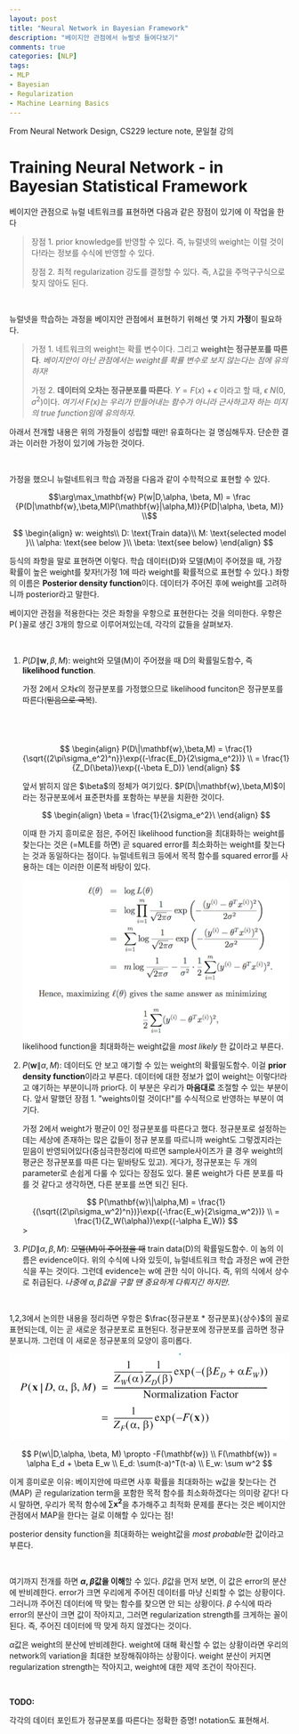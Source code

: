 ```yaml
---
layout: post
title: "Neural Network in Bayesian Framework"
description: "베이지안 관점에서 뉴럴넷 들여다보기"
comments: true
categories: [NLP]
tags:
- MLP
- Bayesian
- Regularization 
- Machine Learning Basics
---
```


From Neural Network Design, CS229 lecture note, 문일철 강의



# Training Neural Network  - in Bayesian Statistical Framework

베이지안 관점으로 뉴럴 네트워크를 표현하면 다음과 같은 장점이 있기에 이 작업을 한다  

>  장점 1. prior knowledge를 반영할 수 있다. 즉, 뉴럴넷의 weight는 이럴 것이다!라는 정보를 수식에 반영할 수 있다.
>
>  장점 2. 최적 regularization 강도를 결정할 수 있다. 즉, $\lambda$값을 주먹구구식으로 찾지 않아도 된다.

<br>

뉴럴넷을 학습하는 과정을 베이지안 관점에서 표현하기 위해선 몇 가지 **가정**이 필요하다.

>  가정 1. 네트워크의 weight는 확률 변수이다. 그리고 **weight는 정규분포를 따른다**. *베이지안이 아닌 관점에서는 weight를 확률 변수로 보지 않는다는 점에 유의하자!*
>
>  가정 2. **데이터의 오차는 정규분포를 따른다**. $Y = F(x) + \epsilon$ 이라고 할 때, $\epsilon \text{~} N(0, \sigma^2)$이다. *여기서 $F(x)$는 우리가 만들어내는 함수가 아니라 근사하고자 하는 미지의 true function임에 유의하자.*

아래서 전개할 내용은 위의 가정들이 성립할 때만! 유효하다는 걸 명심해두자. 단순한 결과는 이러한 가정이 있기에 가능한 것이다.

<br>

가정을 했으니 뉴럴네트워크 학습 과정을  다음과 같이 수학적으로 표현할 수 있다.

$$\arg\max_\mathbf{w}  P(w|D,\alpha, \beta, M) = \frac  {P(D|\mathbf{w},\beta,M)P(\mathbf{w}|\alpha,M)}{P(D|\alpha, \beta, M)} \\$$


$$
\begin{align}
w: weights\\
D: \text{Train data}\\
M: \text{selected model }\\
\alpha: \text{see below }\\
\beta: \text{see below}
\end{align}
$$


등식의 좌항을 말로 표현하면 이렇다. 학습 데이터(D)와 모델(M)이 주어졌을 때, 가장 확률이 높은 weight를 찾자!(가정 1에 따라 weight를 확률적으로 표현할 수 있다.) 좌항의 이름은 **Posterior density function**이다. 데이터가 주어진 후에 weight를 고려하니까 posterior라고 말한다.

베이지안 관점을 적용한다는 것은 좌항을 우항으로 표현한다는 것을 의미한다. 우항은 P( )꼴로 생긴 3개의 항으로 이루어져있는데, 각각의 값들을 살펴보자.

<br>

1. $P(D\|\mathbf{w},\beta,M)$: weight와 모델(M)이 주어졌을 때 D의 확률밀도함수, 즉 **likelihood function**.

   가정 2에서 오차$\epsilon$의 정규분포를 가정했으므로 likelihood funciton은 정규분포를 따른다(~~믿음으로 극복~~).

   ​<center>	
   $$
   \begin{align}
   P(D\|\mathbf{w},\beta,M) = \frac{1}{\sqrt{(2\pi\sigma_e^2)^n}}\exp{(-\frac{E_D}{2\sigma_e^2})} \\
   = \frac{1}{Z_D(\beta)}\exp{(-\beta E_D)}
   \end{align}
   $$
   </center>   
   앞서 밝히지 않은 $\beta$의 정체가 여기있다. $P(D\|\mathbf{w},\beta,M)$이라는 정규분포에서 표준편차를 포함하는 부분을 치환한 것이다. 

   $$
   \begin{align}
   \beta = \frac{1}{2\sigma_e^2}\
   \end{align}
   $$

   이때 한 가지 흥미로운 점은, 주어진 likelihood function을 최대화하는 weight를 찾는다는 것은 (=MLE를 하면) 곧 squared error를 최소화하는 weight를 찾는다는 것과 동일하다는 점이다. 뉴럴네트워크 등에서 목적 함수를 squared error를 사용하는 데는 이러한 이론적 바탕이 있다. 

   ![squarederror](../assets/img/squarederror.png)   
   likelihood function을 최대화하는 weight값을 *most likely* 한 값이라고 부른다.
   <br>

2. $P(\mathbf{w}\|\alpha,M)$:  데이터도 안 보고 얘기할 수 있는 weight의 확률밀도함수. 이걸 **prior density function**이라고 부른다. 데이터에 대한 정보가 없이 weight는 이렇다!라고 얘기하는 부분이니까 prior다. 이 부분은 우리가 **마음대로** 조절할 수 있는 부분이다. 앞서 말했던 장점 1. "weights이럴 것이다!"를 수식적으로 반영하는 부분이 여기다.

   가정 2에서 weight가 평균이 0인 정규분포를 따른다고 했다. 정규분포로 설정하는 데는 세상에 존재하는 많은 값들이 정규 분포를 따르니까 weight도 그렇겠지라는 믿음이 반영되어있다(중심극한정리에 따르면 sample사이즈가 클 경우 weight의 평균은 정규분포를 따른 다는 밑바탕도 있고). 게다가, 정규분포는 두 개의 parameter로 손쉽게 다룰 수 있다는 장점도 있다. 물론 weight가 다른 분포를 따를 것 같다고 생각하면, 다른 분포를 쓰면 되긴 된다.

   <center>
   $$
   P(\mathbf{w}\|\alpha,M) = \frac{1}{(\sqrt{(2\pi\sigma_w^2)^n})}\exp{(-\frac{E_w}{2\sigma_w^2})} \\
   = \frac{1}{Z_W(\alpha)}\exp{(-\alpha E_W)}
   $$
   </center>>

3. $P(D\|\alpha, \beta, M)$: ~~모델(M)이 주어졌을 때~~ train data(D)의 확률밀도함수. 이 놈의 이름은 evidence이다. 위의 수식에 나와 있듯이, 뉴럴네트워크 학습 과정은 w에 관한 식을 푸는 것이다. 그런데 evidence는 w에 관한 식이 아니다. 즉, 위의 식에서 상수로 취급된다. *나중에 $\alpha, \beta$값을 구할 땐 중요하게 다뤄지긴 하지만.*

<br>

1,2,3에서 논의한 내용을 정리하면 우항은 $\frac{정규분포 * 정규분포}{상수}$의 꼴로 표현되는데, 이는 곧 새로운 정규분포로 표현된다. 정규분포에 정규분포를 곱하면 정규분포니까. 그런데 이 새로운 정규분포의 모양이 흥미롭다. 

![posterior](../assets/img/posterior.jpeg)

$$
P(w\|D,\alpha, \beta, M) \propto -F(\mathbf{w}) \\
 F(\mathbf{w}) = \alpha E_d + \beta E_w \\
 E_d: \sum(t-a)^T(t-a) \\
 E_w: \sum w^2
$$

이게 흥미로운 이유: 베이지안에 따르면 사후 확률을 최대화하는 w값을 찾는다는 건(MAP) 곧 regularization term을 포함한 목적 함수를 최소화하겠다는 의미랑 같다! 다시 말하면, 우리가 목적 함수에 $\sum \mathbf{x^2}$을 추가해주고 최적화 문제를 푼다는 것은 베이지안 관점에서 MAP을 한다는 걸로 이해할 수 있다는 점!

posterior density function을 최대화하는 weight값을 *most probable*한 값이라고 부른다.

<br>

여기까지 전개를 하면 **$\alpha, \beta$값을 이해**할 수 있다. $\beta$값을 먼저 보면, 이 값은 error의 분산에 반비례한다. error가 크면 우리에게 주어진 데이터를 마냥 신뢰할 수 없는 상황이다. 그러니까 주어진 데이터에 딱 맞는 함수를 찾으면 안 되는 상황이다. $\beta$ 수식에 따라 error의 분산이 크면 값이 작아지고, 그러면 regularization strength를 크게하는 꼴이 된다. 즉, 주어진 데이터에 딱 맞게 하지 않겠다는 것이다. 

$\alpha$값은 weight의 분산에 반비례한다. weight에 대해 확신할 수 없는 상황이라면 우리의 network의 variation을 최대한 보장해줘야하는 상황이다. weight 분산이 커지면 regularization strength는 작아지고, weight에 대한 제약 조건이 작아진다. 

<br>

**TODO:**

각각의 데이터 포인트가 정규분포를 따른다는 정확한 증명! notation도 표현해서.
